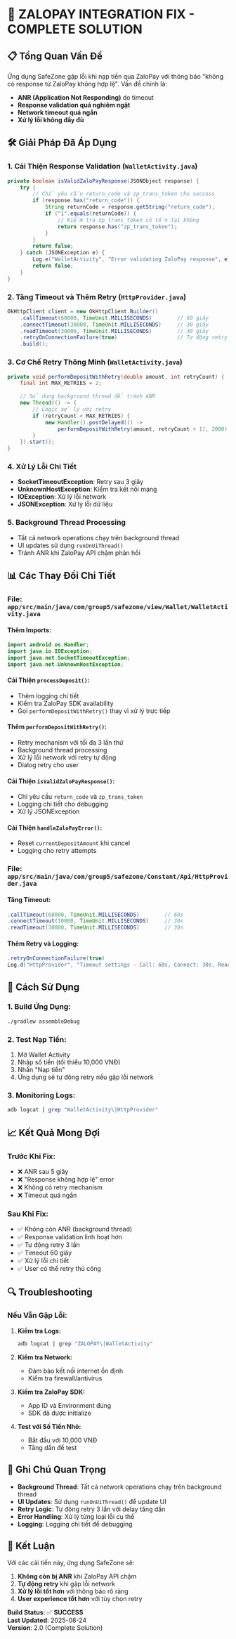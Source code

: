 # 🔧 **ZALOPAY INTEGRATION FIX - COMPLETE SOLUTION**

## 📋 **Tổng Quan Vấn Đề**
Ứng dụng SafeZone gặp lỗi khi nạp tiền qua ZaloPay với thông báo "không có response từ ZaloPay không hợp lệ". Vấn đề chính là:
- **ANR (Application Not Responding)** do timeout
- **Response validation quá nghiêm ngặt**
- **Network timeout quá ngắn**
- **Xử lý lỗi không đầy đủ**

## 🛠️ **Giải Pháp Đã Áp Dụng**

### 1. **Cải Thiện Response Validation** (`WalletActivity.java`)
```java
private boolean isValidZaloPayResponse(JSONObject response) {
    try {
        // Chỉ yêu cầu return_code và zp_trans_token cho success
        if (response.has("return_code")) {
            String returnCode = response.getString("return_code");
            if ("1".equals(returnCode)) {
                // Kiểm tra zp_trans_token có tồn tại không
                return response.has("zp_trans_token");
            }
        }
        return false;
    } catch (JSONException e) {
        Log.e("WalletActivity", "Error validating ZaloPay response", e);
        return false;
    }
}
```

### 2. **Tăng Timeout và Thêm Retry** (`HttpProvider.java`)
```java
OkHttpClient client = new OkHttpClient.Builder()
    .callTimeout(60000, TimeUnit.MILLISECONDS)        // 60 giây
    .connectTimeout(30000, TimeUnit.MILLISECONDS)     // 30 giây
    .readTimeout(30000, TimeUnit.MILLISECONDS)        // 30 giây
    .retryOnConnectionFailure(true)                   // Tự động retry
    .build();
```

### 3. **Cơ Chế Retry Thông Minh** (`WalletActivity.java`)
```java
private void performDepositWithRetry(double amount, int retryCount) {
    final int MAX_RETRIES = 2;
    
    // Sử dụng background thread để tránh ANR
    new Thread(() -> {
        // Logic xử lý với retry
        if (retryCount < MAX_RETRIES) {
            new Handler().postDelayed(() -> 
                performDepositWithRetry(amount, retryCount + 1), 2000);
        }
    }).start();
}
```

### 4. **Xử Lý Lỗi Chi Tiết**
- **SocketTimeoutException**: Retry sau 3 giây
- **UnknownHostException**: Kiểm tra kết nối mạng
- **IOException**: Xử lý lỗi network
- **JSONException**: Xử lý lỗi dữ liệu

### 5. **Background Thread Processing**
- Tất cả network operations chạy trên background thread
- UI updates sử dụng `runOnUiThread()`
- Tránh ANR khi ZaloPay API chậm phản hồi

## 📊 **Các Thay Đổi Chi Tiết**

### **File: `app/src/main/java/com/group5/safezone/view/Wallet/WalletActivity.java`**

#### **Thêm Imports:**
```java
import android.os.Handler;
import java.io.IOException;
import java.net.SocketTimeoutException;
import java.net.UnknownHostException;
```

#### **Cải Thiện `processDeposit()`:**
- Thêm logging chi tiết
- Kiểm tra ZaloPay SDK availability
- Gọi `performDepositWithRetry()` thay vì xử lý trực tiếp

#### **Thêm `performDepositWithRetry()`:**
- Retry mechanism với tối đa 3 lần thử
- Background thread processing
- Xử lý lỗi network với retry tự động
- Dialog retry cho user

#### **Cải Thiện `isValidZaloPayResponse()`:**
- Chỉ yêu cầu `return_code` và `zp_trans_token`
- Logging chi tiết cho debugging
- Xử lý JSONException

#### **Cải Thiện `handleZaloPayError()`:**
- Reset `currentDepositAmount` khi cancel
- Logging cho retry attempts

### **File: `app/src/main/java/com/group5/safezone/Constant/Api/HttpProvider.java`**

#### **Tăng Timeout:**
```java
.callTimeout(60000, TimeUnit.MILLISECONDS)        // 60s
.connectTimeout(30000, TimeUnit.MILLISECONDS)     // 30s
.readTimeout(30000, TimeUnit.MILLISECONDS)        // 30s
```

#### **Thêm Retry và Logging:**
```java
.retryOnConnectionFailure(true)
Log.d("HttpProvider", "Timeout settings - Call: 60s, Connect: 30s, Read: 30s");
```

## 🚀 **Cách Sử Dụng**

### **1. Build Ứng Dụng:**
```bash
./gradlew assembleDebug
```

### **2. Test Nạp Tiền:**
1. Mở Wallet Activity
2. Nhập số tiền (tối thiểu 10,000 VNĐ)
3. Nhấn "Nạp tiền"
4. Ứng dụng sẽ tự động retry nếu gặp lỗi network

### **3. Monitoring Logs:**
```bash
adb logcat | grep "WalletActivity\|HttpProvider"
```

## 📈 **Kết Quả Mong Đợi**

### **Trước Khi Fix:**
- ❌ ANR sau 5 giây
- ❌ "Response không hợp lệ" error
- ❌ Không có retry mechanism
- ❌ Timeout quá ngắn

### **Sau Khi Fix:**
- ✅ Không còn ANR (background thread)
- ✅ Response validation linh hoạt hơn
- ✅ Tự động retry 3 lần
- ✅ Timeout 60 giây
- ✅ Xử lý lỗi chi tiết
- ✅ User có thể retry thủ công

## 🔍 **Troubleshooting**

### **Nếu Vẫn Gặp Lỗi:**

1. **Kiểm tra Logs:**
   ```bash
   adb logcat | grep "ZALOPAY\|WalletActivity"
   ```

2. **Kiểm tra Network:**
   - Đảm bảo kết nối internet ổn định
   - Kiểm tra firewall/antivirus

3. **Kiểm tra ZaloPay SDK:**
   - App ID và Environment đúng
   - SDK đã được initialize

4. **Test với Số Tiền Nhỏ:**
   - Bắt đầu với 10,000 VNĐ
   - Tăng dần để test

## 📝 **Ghi Chú Quan Trọng**

- **Background Thread**: Tất cả network operations chạy trên background thread
- **UI Updates**: Sử dụng `runOnUiThread()` để update UI
- **Retry Logic**: Tự động retry 3 lần với delay tăng dần
- **Error Handling**: Xử lý từng loại lỗi cụ thể
- **Logging**: Logging chi tiết để debugging

## 🎯 **Kết Luận**

Với các cải tiến này, ứng dụng SafeZone sẽ:
1. **Không còn bị ANR** khi ZaloPay API chậm
2. **Tự động retry** khi gặp lỗi network
3. **Xử lý lỗi tốt hơn** với thông báo rõ ràng
4. **User experience tốt hơn** với tùy chọn retry

**Build Status**: ✅ **SUCCESS**  
**Last Updated**: 2025-08-24  
**Version**: 2.0 (Complete Solution)
